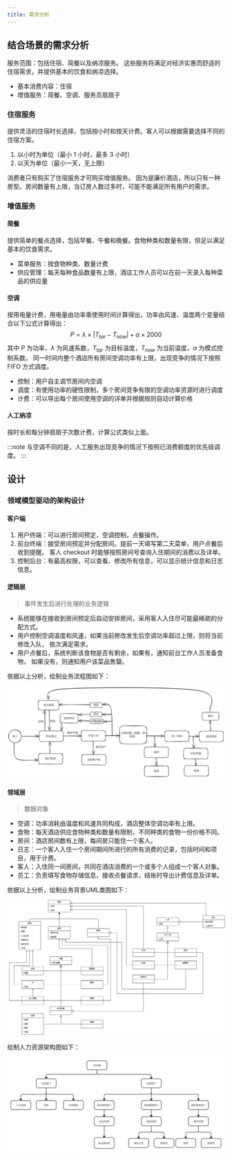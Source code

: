 ```yaml
---
title: 需求分析
---
```


## 结合场景的需求分析

服务范围：包括住宿、简餐以及纳凉服务。
这些服务将满足对经济实惠而舒适的住宿需求，并提供基本的饮食和纳凉选择。

-   基本消费内容：住宿
-   增值服务：简餐、空调、服务员扇扇子

### 住宿服务

提供灵活的住宿时长选择，包括按小时和按天计费。客人可以根据需要选择不同的住宿方案。

1. 以小时为单位（最小 1 小时，最多 3 小时）
2. 以天为单位（最小一天，无上限）

消费者只有购买了住宿服务才可购买增值服务。
因为是廉价酒店，所以只有一种房型。房间数量有上限，当订房人数过多时，可能不能满足所有用户的需求。

### 增值服务

#### 简餐

提供简单的餐点选择，包括早餐、午餐和晚餐。食物种类和数量有限，但足以满足基本的饮食需求。

-   菜单服务：按食物种类、数量计费
-   供应管理：每天每种食品数量有上限，酒店工作人员可以在前一天录入每种菜品的供应量

#### 空调

按用电量计费，用电量由功率乘使用时间计算得出，功率由风速、温度两个变量结合以下公式计算得出：
$$P=\lambda\times \lvert T_{tar}-T_{now}\rvert + \alpha\times2000$$
其中 $P$ 为功率，$\lambda$ 为风速系数，$T_{tar}$ 为目标温度，$T_{now}$ 为当前温度，$\alpha$ 为模式控制系数。
同一时间内整个酒店所有房间空调功率有上限，出现竞争的情况下按照 FIFO 方式调度。

-   控制：用户自主调节房间内空调
-   调度：有使用功率的硬性限制，多个房间竞争有限的空调功率资源时进行调度
-   计费：可以导出每个房间使用空调的详单并根据规则自动计算价格

#### 人工纳凉

按时长和每分钟扇扇子次数计费，计算公式类似上面。

:::note
与空调不同的是，人工服务出现竞争的情况下按照已消费额度的优先级调度。
:::

## 设计

### 领域模型驱动的架构设计

#### 客户端

1. 用户终端：可以进行房间预定，空调控制，点餐操作。
2. 前台终端：接受房间预定并分配房间。提前一天填写第二天菜单，用户点餐后收到提醒。
   客人 checkout 时能够按照房间号查询入住期间的消费以及详单。
3. 控制后台：有最高权限，可以查看、修改所有信息，可以显示统计信息和日志信息。

#### 逻辑层

> 事件发生后进行处理的业务逻辑

-   系统能够在接收到房间预定后自动安排房间，采用客人入住尽可能最稀疏的分配方式。
-   用户控制空调温度和风速，如果当前修改发生后空调功率超过上限，则将当前修改入队，
    依次满足需求。
-   用户点餐后，系统判断该食物是否有剩余，如果有，通知前台工作人员准备食物，
    如果没有，则通知用户该菜品售罄。

依据以上分析，绘制业务流程图如下：

![Alt text](V8H0CJW5AXISOUE%7BR%5B%5B7_W4.png)

#### 领域层

> 数据对象

- 空调：功率消耗由温度和风速共同构成，酒店整体空调功率有上限。
- 食物：每天酒店供应食物种类和数量有限制，不同种类的食物一份价格不同。
- 房间：酒店房间数有上限，每间房只能住一个客人。
- 日志：一个客人入住一个房间期间所进行的所有消费的记录，包括时间和项目，用于计费。
- 客人：入住同一间房间，共同在酒店消费的一个或多个人组成一个客人对象。
- 员工：负责填写食物存储信息，接收点餐请求，结账时导出计费信息及详单。

依据以上分析，绘制业务背景UML类图如下：

![Alt text](design_UML_class_graph.jpg)

绘制人力资源架构图如下：

![Alt text](<Q5N@)MLZQ90@{B49POT1DXH.jpg>)